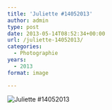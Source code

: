```yaml
---
title: 'Juliette #14052013'
author: admin
type: post
date: 2013-05-14T08:52:34+00:00
url: /juliette-14052013/
categories:
  - Photographie
years:
  - 2013
format: image

---
```

![Juliette #14052013](./DSC_D700_09052013_160420-14052013.jpg)